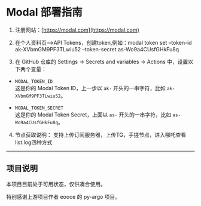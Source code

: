 # Modal 部署指南

1. 注册网站：[https://modal.com](https://modal.com)

2. 在个人资料页–>API Tokens，创建token,例如：modal token set –token-id ak-XVbmGM9PF3TLwiu52 –token-secret as-Wo9a4CUsfGHkFu8q

3. 在 GitHub 仓库的 Settings → Secrets and variables → Actions 中，设置以下两个变量：

- `MODAL_TOKEN_ID`  
  这是你的 Modal Token ID，上一步以 `ak-` 开头的一串字符，比如 `ak-XVbmGM9PF3TLwiu52`。

- `MODAL_TOKEN_SECRET`  
  这是你的 Modal Token Secret，上面以 `as-` 开头的一串字符，比如 `as-Wo9a4CUsfGHkFu8q`。

4. 节点获取说明： 支持上传订阅服务器，上传TG，手搓节点，进入哪吒查看list.log四种方式

---

## 项目说明

本项目目前处于可用状态，仅供凑合使用。

特别感谢上游项目作者 eooce 的 py-argo 项目。
